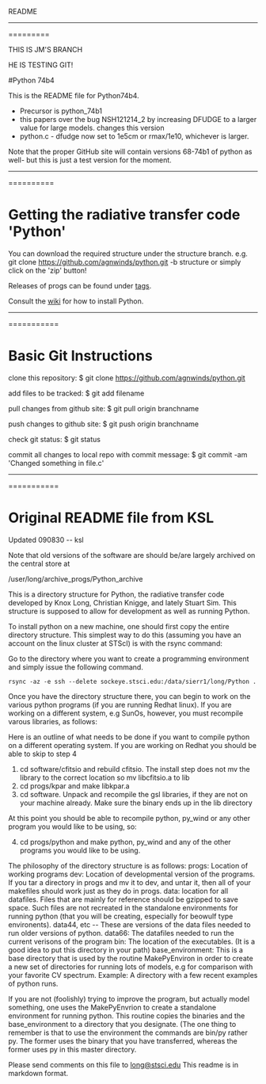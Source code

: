 
README 
***
=========

THIS IS JM'S BRANCH

HE IS TESTING GIT!


#Python 74b4

This is the README file for Python74b4. 

* Precursor is python_74b1 
* this papers over the bug NSH121214_2 by increasing DFUDGE to a larger value for large models.
changes this version
* python.c - dfudge now set to 1e5cm or rmax/1e10, whichever is larger.

Note that the proper GitHub site will contain versions 68-74b1 of python as well- but this is just a test version for the moment.

***
==========

# Getting the radiative transfer code 'Python'

You can download the required structure under the structure branch. e.g.
git clone https://github.com/agnwinds/python.git -b structure
or simply click on the 'zip' button!



Releases of progs can be found under [tags](https://github.com/agnwinds/python/tags "Wiki").

Consult the [wiki](https://github.com/agnwinds/python/wiki/_pages "Wiki") for how to install Python.


***
===========

# Basic Git Instructions

clone this repository:
$ git clone https://github.com/agnwinds/python.git

add files to be tracked:
$ git add filename

pull changes from github site:
$ git pull origin branchname

push changes to github site:
$ git push origin branchname

check git status:
$ git status

commit all changes to local repo with commit message:
$ git commit -am 'Changed something in file.c'

***
===========

# Original README file from KSL

Updated 090830 -- ksl

Note that old versions of the software are should be/are largely archived 
on the central store at

/user/long/archive_progs/Python_archive



This is a directory structure for Python, the radiative transfer code
developed by Knox Long, Christian Knigge, and lately Stuart Sim.  This
structure is supposed to allow for development as well as running Python.

To install python on a new machine, one should first copy the entire
directory structure.  This simplest way to do this (assuming you have
an account on the linux cluster at STScI) is with the rsync command:

Go to the directory where you want to create a programming environment
and simply issue the following command.

	rsync -az -e ssh --delete sockeye.stsci.edu:/data/sierr1/long/Python .


Once you have the directory structure there, you can begin to work on
the various python programs (if you are running Redhat linux).  If
you are working on a different system, e.g SunOs, however, you must 
recompile varous libraries, as follows:

Here is an outline of what needs to be done if you want to compile
python on a different operating system.  If you are working on Redhat
you should be able to skip to step 4

1.  cd software/cfitsio and rebuild cfitsio.  The install step does not
    mv the library to the correct location so mv libcfitsio.a to lib
2.  cd progs/kpar and make libkpar.a
3.  cd software.  Unpack and recompile the gsl libraries, if they are
    not on your machine already.  Make sure the binary ends up in the
    lib directory

At this point you should be able to recompile python, py_wind or any other
program you would like to be using, so:

4.  cd progs/python and make python, py_wind and any of the other programs
    you would like to be using.

The philosophy of the directory structure is as follows:
    progs: Location of working programs
    dev:   Location of developmental version of the programs.  If you tar
	a directory in progs and mv it to dev, and untar it, then all of
	your makefiles should work just as they do in progs.
    data: location for all datafiles.  Files that are mainly for reference
	should be gzipped to save space. Such files are not recreated in
       the standalone environments for running python (that you will be
       creating, especially for beowulf type environents).
    data44, etc -- These are versions of the data files needed to run older
	versions of python.
    data66: The datafiles needed to run the current verisons of the program
    bin: The location of the executables.  (It is a good idea to put
	this directory in your path)
    base_environment:  This is a base directory that is used by the routine
	MakePyEnviron in order to create a new set of directories for running
	lots of models, e.g for comparison with your favorite CV spectrum.
    Example:  A directory with a few recent examples of python runs.
    

If you are not (foolishly) trying to improve the program, but actually model
something, one uses the MakePyEnvrion to create a standalone environment
for running python.  This routine copies the binaries and the base_environment
to a directory that you designate.  (The one thing to remember is that to
use the environment the commands are bin/py rather py.  The former uses
the binary that you have transferred, whereas the former uses py in this
master directory.


Please send comments on this file to long@stsci.edu
This readme is in markdown format.
